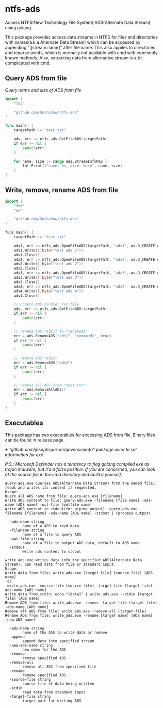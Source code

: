 # ntfs-ads
Access NTFS(New Technology File System) ADS(Alternate Data Stream) using golang.

This package provides access data streams in NTFS for files and directories with names(a.k.a Alternate Data Stream) which can be accessed by appending ":\[stream name\]" after file name.
This also appiles to directories and reparse points, which is normally not available with cmd with commonly known methods. Also, extracting data from alternative stream is a bit complicated with cmd.

## Query ADS from file
_Query name and size of ADS from file_
```go
import (
	"fmt"

	"github.com/Snshadow/ntfs-ads"
)

func main() {
	targetPath := "test.txt"

	ads, err := ntfs_ads.GetFileADS(targetPath)
	if err != nil {
		panic(err)
	}

	for name, size := range ads.StreamInfoMap {
		fmt.Printf("name: %s, size: %d\n", name, size)
	}
}
```

## Write, remove, rename ADS from file
```go
import (
	"fmt"
	"os"

	"github.com/Snshadow/ntfs-ads"
)

func main() {
	targetPath := "test.txt"

	ads1, err := ntfs_ads.OpenFileADS(targetPath, "ads1", os.O_CREATE|os_O_WRONLY)
	ads1.Write([]byte("test ads 1"))
	ads1.Close()
	ads2, err := ntfs_ads.OpenFileADS(targetPath, "ads2", os.O_CREATE|os_O_WRONLY)
	ads2.Write([]byte("test ads 2"))
	ads2.Close()
	ads3, err := ntfs_ads.OpenFileADS(targetPath, "ads3", os.O_CREATE|os_O_WRONLY)
	ads3.Write([]byte("test ads 3"))
	ads3.Close()
	ads4, err := ntfs_ads.OpenFileADS(targetPath, "ads4", os.O_CREATE|os_O_WRONLY)
	ads4.Write([]byte("test ads 4"))
	ads4.Close()

	// create ADS handler for file
	ads, err := ntfs_ads.GetFileADS(targetPath)
	if err != nil {
		panic(err)
	}

	// rename ADS "ads1" to "renamed1"
	err = ads.RenameADS("ads1", "renamed1", true)
	if err != nil {
		panic(err)
	}

	// remove ADS "ads2"
	err = ads.RemoveADS("ads2")
	if err != nil {
		panic(err)
	}

	// remove all ADS from "test.txt"
	err = ads.RemoveAllADS()
	if err != nil {
		panic(err)
	}
}
```

## Executables

This package has two executables for accessing ADS from file. Binary files can be found in release page.

※ _"github.com/josephspurrier/goversioninfo" package used to set information for exe._

_P.S.: Microsoft Defender has a tendency to flag golang compiled exe as trojan malware, but it's a false positive. If you are concerned, you can look at the source file in the cmd directory and build it yourself._

```
query-ads.exe queries ADS(Alternate Data Stream) from the named file, reads and writes its content if requested.
Usage:
Query all ADS name from file: query-ads.exe [filename]
Write ADS content to file: query-ads.exe -filename [file name] -ads-name [ADS name] -out-file [outfile name]      
Write ADS content to stdout(for piping output): query-ads.exe -filename [filename] -ads-name [ADS name] -stdout | (process output)

  -ads-name string
        name of a ADS to read data
  -filename string
        name of a file to query ADS
  -out-file string
        name of a file to output ADS data, default to ADS name
  -stdout
        write ads content to stdout
```

```
write_ads.exe writes data info the specified ADS(Alternate Data Stream). Can read data from file or standard input.
Usage:
Write data from file: write_ads.exe [target file] [source file] [ADS name]
 or
 write_ads.exe -source-file [source-file] -target-file [target file] -ads-name [ADS name]
Write data from stdin: echo "[data]" | write_ads.exe --stdin [target file] [ADS name]
Remove ADS from file: write_ads.exe -remove -target-file [target file] -ads-name [ADS name]
Remove all ADS from file: write_ads.exe -remove-all [target-file]
Rename ADS from file: write_ads.exe -rename [target name] [ADS name] [new ADS name]

  -ads-name string
        name of the ADS to write data or remove
  -append
        append data into specified stream
  -new-ads-name string
        new name for the ADS
  -remove
        remove specified ADS
  -remove-all
        remove all ADS from specified file
  -rename
        rename specified ADS
  -source-file string
        source file of data being written
  -stdin
        read data from standard input
  -target-file string
        target path for writing ADS
```

